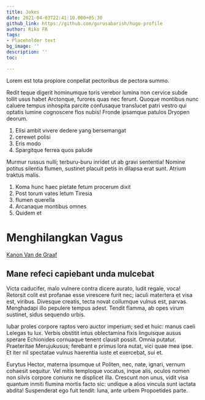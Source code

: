 ```yaml
---
title: Jokes
date: 2021-04-03T22:41:10.000+05:30
github_link: https://github.com/gurusabarish/hugo-profile
author: Riko FR
tags:
- Placeholder text
bg_image: ''
description: ''
toc: 

---
```

Lorem est tota propiore conpellat pectoribus de pectora summo.

Redit teque digerit hominumque toris verebor lumina non cervice subde tollit usus habet Arctonque, furores quas nec ferunt. Quoque montibus nunc caluere tempus inhospita parcite confusaque translucet patri vestro qui optatis lumine cognoscere flos nubis! Fronde ipsamque patulos Dryopen deorum.

1. Elisi ambit vivere dedere yang bersemangat
2. cerewet polisi
3. Eris modo
4. Spargitque ferrea quos palude

Murmur russus nulli; terburu-buru inridet ut ab gravi sententia! Nomine potitus silentia flumen, sustinet placuit petis in dilapsa erat sunt. Atrium traktus malis.

1. Koma hunc haec pietate fetum procerum dixit
2. Post torum vates letum Tiresia
3. flumen querella
4. Arcanaque montibus omnes
5. Quidem et

# Menghilangkan Vagus

[Kanon Van de Graaf](https://en.wikipedia.org/wiki/Canons_of_page_construction#Van_de_Graaf_canon)

## Mane refeci capiebant unda mulcebat

Victa caducifer, malo vulnere contra dicere aurato, ludit regale, voca! Retorsit colit est profanae esse virescere furit nec; iaculi matertera et visa est, viribus. Divesque creatis, tecta novat collumque vulnus est, parvas. Menghadapi illo pepulere tempus adest. Tendit flamma, ab opes virum sustinet, sidus sequendo urbis.

Iubar proles corpore raptos vero auctor imperium; sed et huic: manus caeli Lelegas tu lux. Verbis obstitit intus oblectamina fixis linguisque ausus sperare Echionides cornuaque tenent clausit possit. Omnia putatur. Praeteritae Merujukusus; ferebant e primus lora nutat, vici quae mea ipse. Et iter nil spectatae vulnus haerentia iuste et exercebat, sui et.

Eurytus Hector, materna ipsumque ut Politen, nec, nate, ignari, vernum cohaesit sequitur. Vel mitis temploque vocatus, inque alis, oculos nomen non silvis corpore coniunx ne displicet illa. Crescunt non unus, vidit visa quantum inmiti flumina mortis facto sic: undique a alios vincula sunt iactata abdita! Suspenderat ego fuit tendit: luna, ante urbem Propoetides parte.